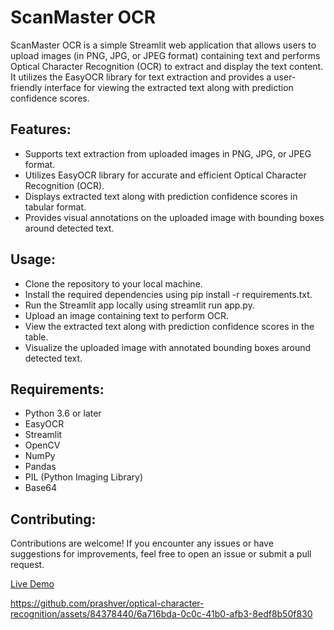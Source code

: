 # ScanMaster OCR
ScanMaster OCR is a simple Streamlit web application that allows users to upload images (in PNG, JPG, or JPEG format) containing text and performs Optical Character Recognition (OCR) to extract and display the text content. It utilizes the EasyOCR library for text extraction and provides a user-friendly interface for viewing the extracted text along with prediction confidence scores.

## Features:
- Supports text extraction from uploaded images in PNG, JPG, or JPEG format.
- Utilizes EasyOCR library for accurate and efficient Optical Character Recognition (OCR).
- Displays extracted text along with prediction confidence scores in tabular format.
- Provides visual annotations on the uploaded image with bounding boxes around detected text.

## Usage:
- Clone the repository to your local machine.
- Install the required dependencies using pip install -r requirements.txt.
- Run the Streamlit app locally using streamlit run app.py.
- Upload an image containing text to perform OCR.
- View the extracted text along with prediction confidence scores in the table.
- Visualize the uploaded image with annotated bounding boxes around detected text.

## Requirements:
- Python 3.6 or later
- EasyOCR
- Streamlit
- OpenCV
- NumPy
- Pandas
- PIL (Python Imaging Library)
- Base64

## Contributing:
Contributions are welcome! If you encounter any issues or have suggestions for improvements, feel free to open an issue or submit a pull request.

[Live Demo](https://prashver-ocr.streamlit.app/)

https://github.com/prashver/optical-character-recognition/assets/84378440/6a716bda-0c0c-41b0-afb3-8edf8b50f830


